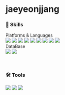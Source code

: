# jaeyeonjjang

### 💪 Skills

Platforms & Languages
<br/>
<img src="https://img.shields.io/badge/JavaScript-F7DF1E?style=flat-square&logo=JavaScript&logoColor=white"/>
<img src="https://img.shields.io/badge/Node.js-339933?style=flat-square&logo=Node.js&logoColor=white"/>
<img src="https://img.shields.io/badge/Express-000000?style=flat-square&logo=Express&logoColor=white"/>
<img src="https://img.shields.io/badge/Java-FF0066?style=flat-square&logo=CoffeeScript&logoColor=white"/>
<img src="https://img.shields.io/badge/Spring-66CC99?style=flat-square&logo=Spring&logoColor=white"/>
<img src="https://img.shields.io/badge/SpringBoot-33CC33?style=flat-square&logo=springboot&logoColor=white"/>
<img src="https://img.shields.io/badge/Mybatis-1DA1F2?style=flat-square&logo=Twitter&logoColor=white"/>
<img src="https://img.shields.io/badge/HTML5-E34F26?style=flat-square&logo=HTML5&logoColor=white"/>
<img src="https://img.shields.io/badge/CSS3-1572B6?style=flat-square&logo=CSS3&logoColor=white"/>
<br/>
DataBase
<br/>
<img src="https://img.shields.io/badge/MySQL-6699FF?style=flat-square&logo=MySQL&logoColor=white"/>
<img src="https://img.shields.io/badge/Oracle-F80000?style=flat-square&logo=Oracle&logoColor=white"/>


<br/>

### 🛠 Tools

<img src="https://img.shields.io/badge/Eclipse-3300CC?style=flat-square&logo=Eclipse IDE&logoColor=white"/> <img src="https://img.shields.io/badge/VSCode-0033CC?style=flat-square&logo=VisualStudioCode&logoColor=white"/> <img src="https://img.shields.io/badge/IntelliJ-660099?style=flat-square&logo=Intellijidea&logoColor=white"/>


